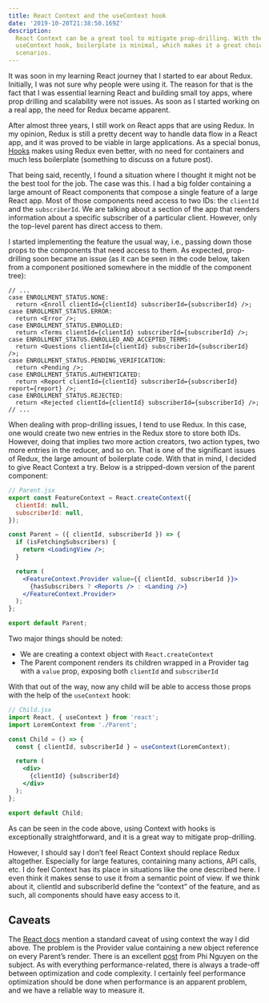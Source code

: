 ```yaml
---
title: React Context and the useContext hook
date: '2019-10-20T21:38:50.169Z'
description:
  React Context can be a great tool to mitigate prop-drilling. With the
  useContext hook, boilerplate is minimal, which makes it a great choice in some
  scenarios.
---
```


It was soon in my learning React journey that I started to ear about Redux.
Initially, I was not sure why people were using it. The reason for that is the
fact that I was essential learning React and building small toy apps, where prop
drilling and scalability were not issues. As soon as I started working on a real
app, the need for Redux became apparent.

After almost three years, I still work on React apps that are using Redux. In my
opinion, Redux is still a pretty decent way to handle data flow in a React app,
and it was proved to be viable in large applications. As a special bonus,
[Hooks](https://react-redux.js.org/next/api/hooks) makes using Redux even
better, with no need for containers and much less boilerplate (something to
discuss on a future post).

That being said, recently, I found a situation where I thought it might not be
the best tool for the job. The case was this. I had a big folder containing a
large amount of React components that compose a single feature of a large React
app. Most of those components need access to two IDs: the `clientId` and the
`subscriberId`. We are talking about a section of the app that renders
information about a specific subscriber of a particular client. However, only
the top-level parent has direct access to them.

I started implementing the feature the usual way, i.e., passing down those props
to the components that need access to them. As expected, prop-drilling soon
became an issue (as it can be seen in the code below, taken from a component
positioned somewhere in the middle of the component tree):

```jsx{3,7,9,13,15}
// ...
case ENROLLMENT_STATUS.NONE:
  return <Enroll clientId={clientId} subscriberId={subscriberId} />;
case ENROLLMENT_STATUS.ERROR:
  return <Error />;
case ENROLLMENT_STATUS.ENROLLED:
  return <Terms clientId={clientId} subscriberId={subscriberId} />;
case ENROLLMENT_STATUS.ENROLLED_AND_ACCEPTED_TERMS:
  return <Questions clientId={clientId} subscriberId={subscriberId} />;
case ENROLLMENT_STATUS.PENDING_VERIFICATION:
  return <Pending />;
case ENROLLMENT_STATUS.AUTHENTICATED:
  return <Report clientId={clientId} subscriberId={subscriberId} report={report} />;
case ENROLLMENT_STATUS.REJECTED:
  return <Rejected clientId={clientId} subscriberId={subscriberId} />;
// ...
```

When dealing with prop-drilling issues, I tend to use Redux. In this case, one
would create two new entries in the Redux store to store both IDs. However,
doing that implies two more action creators, two action types, two more entries
in the reducer, and so on. That is one of the significant issues of Redux, the
large amount of boilerplate code. With that in mind, I decided to give React
Context a try. Below is a stripped-down version of the parent component:

```jsx
// Parent.jsx
export const FeatureContext = React.createContext({
  clientId: null,
  subscriberId: null,
});

const Parent = ({ clientId, subscriberId }) => {
  if (isFetchingSubscribers) {
    return <LoadingView />;
  }

  return (
    <FeatureContext.Provider value={{ clientId, subscriberId }}>
      {hasSubscribers ? <Reports /> : <Landing />}
    </FeatureContext.Provider>
  );
};

export default Parent;
```

Two major things should be noted:

- We are creating a context object with `React.createContext`
- The Parent component renders its children wrapped in a Provider tag with a
  `value` prop, exposing both `clientId` and `subscriberId`

With that out of the way, now any child will be able to access those props with
the help of the `useContext` hook:

```jsx
// Child.jsx
import React, { useContext } from 'react';
import LoremContext from './Parent';

const Child = () => {
  const { clientId, subscriberId } = useContext(LoremContext);

  return (
    <div>
      {clientId} {subscriberId}
    </div>
  );
};

export default Child;
```

As can be seen in the code above, using Context with hooks is exceptionally
straightforward, and it is a great way to mitigate prop-drilling.

However, I should say I don’t feel React Context should replace Redux
altogether. Especially for large features, containing many actions, API calls,
etc. I do feel Context has its place in situations like the one described here.
I even think it makes sense to use it from a semantic point of view. If we think
about it, clientId and subscriberId define the “context” of the feature, and as
such, all components should have easy access to it.

## Caveats

The [React docs](https://reactjs.org/docs/context.html#caveats) mention a
standard caveat of using context the way I did above. The problem is the
Provider value containing a new object reference on every Parent’s render. There
is an excellent [post](https://phinguyen.io/context-caveat-deep-dive/) from Phi
Nguyen on the subject. As with everything performance-related, there is always a
trade-off between optimization and code complexity. I certainly feel performance
optimization should be done when performance is an apparent problem, and we have
a reliable way to measure it.
